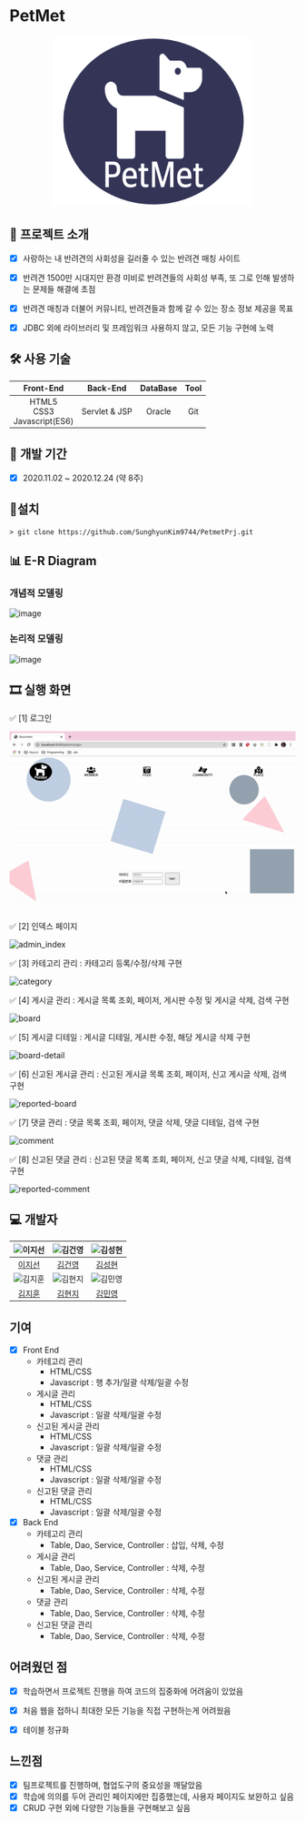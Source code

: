 # PetMet
<p align="center">
<img width="350px" height="300px" src="WebContent/images/logo.png"/>
</p>

## 📑 프로젝트 소개
- [x] 사랑하는 내 반려견의 사회성을 길러줄 수 있는 반려견 매칭 사이트
- [x] 반려견 1500만 시대지만 환경 미비로 반려견들의 사회성 부족, 또 그로 인해 발생하는 문제들 해결에 초점
- [x] 반려견 매칭과 더불어 커뮤니티, 반려견들과 함께 갈 수 있는 장소 정보 제공을 목표
- [x] JDBC 외에 라이브러리 및 프레임워크 사용하지 않고, 모든 기능 구현에 노력


## 🛠 사용 기술

| Front-End      | Back-End       | DataBase | Tool                                       |
| :------------: | :------------: | :------: | :----------------------------------------: |
| HTML5<br>CSS3<br>Javascript(ES6) | Servlet & JSP | Oracle    | Git |


## 📅 개발 기간
- [x] 2020.11.02 ~ 2020.12.24 (약 8주)


## 💼설치
```
> git clone https://github.com/SunghyunKim9744/PetmetPrj.git
```


## 📊 E-R Diagram
### 개념적 모델링
![image](https://user-images.githubusercontent.com/46362346/104829346-33209e80-58b6-11eb-9199-1deedfff3b97.png)

### 논리적 모델링
![image](https://user-images.githubusercontent.com/46362346/104829347-3a47ac80-58b6-11eb-8cb4-ce0631a26bb3.png)


## 🎞 실행 화면
✅ [1] 로그인

![login](WebContent/images/readme/login.gif)

✅ [2] 인덱스 페이지

![admin_index](WebContent/images/readme/index.gif)

✅ [3] 카테고리 관리 : 카테고리 등록/수정/삭제 구현

![category](WebContent/images/readme/category.gif)

✅ [4] 게시글 관리 : 게시글 목록 조회, 페이저, 게시판 수정 및 게시글 삭제, 검색 구현

![board](WebContent/images/readme/board.gif)

✅ [5] 게시글 디테일 : 게시글 디테일, 게시판 수정, 해당 게시글 삭제 구현

![board-detail](WebContent/images/readme/board-detail.gif)

✅ [6] 신고된 게시글 관리 : 신고된 게시글 목록 조회, 페이저, 신고 게시글 삭제, 검색 구현

![reported-board](WebContent/images/readme/reported-board.gif)

✅ [7] 댓글 관리 : 댓글 목록 조회, 페이저, 댓글 삭제, 댓글 디테일, 검색 구현

![comment](WebContent/images/readme/comment.gif)

✅ [8] 신고된 댓글 관리 : 신고된 댓글 목록 조회, 페이저, 신고 댓글 삭제, 디테일, 검색 구현

![reported-comment](WebContent/images/readme/reported-comment.gif)



## 💻 개발자
| ![이지선](https://avatars.githubusercontent.com/u/46362346?s=400&u=d47a0743bd454f2ca5af156640e3ab38afa17585&v=4) | ![김건영](https://avatars.githubusercontent.com/u/57395045?s=400&v=4) | ![김성현](https://avatars.githubusercontent.com/u/70308853?s=400&v=4) |
| :---------------: | :---------------: | :---------------: |
| [이지선](https://github.com/jsl0319) | [김건영](https://github.com/aengun) | [김성현](https://github.com/SunghyunKim9744)|
| ![김지훈](https://avatars.githubusercontent.com/u/73972987?s=400&v=4) | ![김현지](https://avatars.githubusercontent.com/u/55617281?s=400&u=45166515684d080b5782457babcc6920191823ee&v=4) | ![김민영](https://avatars.githubusercontent.com/u/67457956?s=400&u=09eff39e888312529b4db01ed16ba04ab4418522&v=4) |
| [김지훈](https://github.com/recordtve)| [김현지](https://github.com/iamhyunji) | [김민영](https://github.com/min-96)|


## 기여
- [x] Front End
	* 카테고리 관리
		- HTML/CSS
		- Javascript : 행 추가/일괄 삭제/일괄 수정
	* 게시글 관리
		- HTML/CSS
		- Javascript : 일괄 삭제/일괄 수정
	* 신고된 게시글 관리
		- HTML/CSS
		- Javascript : 일괄 삭제/일괄 수정
	* 댓글 관리
		- HTML/CSS
		- Javascript : 일괄 삭제/일괄 수정
	* 신고된 댓글 관리
		- HTML/CSS
		- Javascript : 일괄 삭제/일괄 수정
- [x] Back End
	* 카테고리 관리
		- Table, Dao, Service, Controller : 삽입, 삭제, 수정
	* 게시글 관리
		- Table, Dao, Service, Controller : 삭제, 수정
	* 신고된 게시글 관리
		- Table, Dao, Service, Controller : 삭제, 수정
	* 댓글 관리
		- Table, Dao, Service, Controller : 삭제, 수정
	* 신고된 댓글 관리
		- Table, Dao, Service, Controller : 삭제, 수정


## 어려웠던 점
- [x] 학습하면서 프로젝트 진행을 하여 코드의 집중화에 어려움이 있었음
- [x] 처음 웹을 접하니 최대한 모든 기능을 직접 구현하는게 어려웠음
- [x] 테이블 정규화


## 느낀점
- [x] 팀프로젝트를 진행하며, 협업도구의 중요성을 깨달았음
- [x] 학습에 의의를 두어 관리인 페이지에만 집중했는데, 사용자 페이지도 보완하고 싶음
- [x] CRUD 구현 외에 다양한 기능들을 구현해보고 싶음
